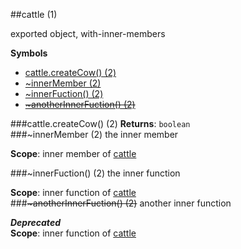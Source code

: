 <a name="module_cattle"></a>
##cattle (1)

exported object, with-inner-members

  
**Symbols**  
  * [cattle.createCow() (2)](#module_cattle.createCow)
  * [\~innerMember (2)](#module_cattle.innerMember)
  * [\~innerFuction() (2)](#module_cattle.innerFuction)
  * [~~\~anotherInnerFuction() (2)~~](#module_cattle.anotherInnerFuction)

<a name="module_cattle.createCow"></a>
###cattle.createCow() (2)
**Returns**: `boolean`  
<a name="module_cattle.innerMember"></a>
###\~innerMember (2)
the inner member

**Scope**: inner member of [cattle](#module_cattle)  
  
<a name="module_cattle.innerFuction"></a>
###\~innerFuction() (2)
the inner function

**Scope**: inner function of [cattle](#module_cattle)  
<a name="module_cattle.anotherInnerFuction"></a>
###~~\~anotherInnerFuction() (2)~~
another inner function

***Deprecated***  
**Scope**: inner function of [cattle](#module_cattle)  
